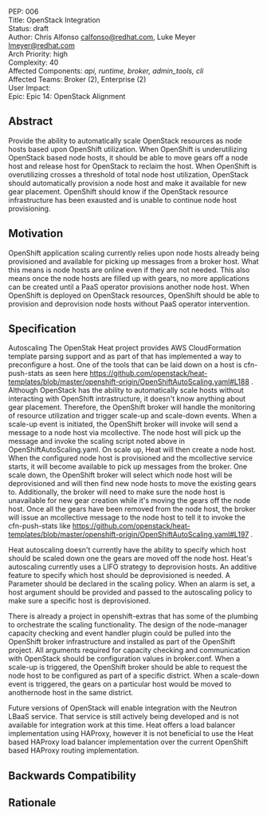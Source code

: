 PEP: 006  
Title: OpenStack Integration  
Status: draft  
Author: Chris Alfonso <calfonso@redhat.com>, Luke Meyer <lmeyer@redhat.com>  
Arch Priority: high  
Complexity: 40  
Affected Components: *api, runtime, broker, admin_tools, cli*  
Affected Teams: Broker (2), Enterprise (2)  
User Impact:  
Epic: Epic 14: OpenStack Alignment  


Abstract
--------

Provide the ability to automatically scale OpenStack resources as node hosts based upon OpenShift utilization. When OpenShift is underutilizing OpenStack based node hosts, it should be able to move gears off a node host and release host for OpenStack to reclaim the host. When OpenShift is overutilizing crosses a threshold of total node host utilization, OpenStack should automatically provision a node host and make it available for new gear placement. OpenShift should know if the OpenStack resource infrastructure has been exausted and is unable to continue node host provisioning.

Motivation
----------

OpenShift application scaling currently relies upon node hosts already being provisioned and available for picking up messages from a broker host. What this means is node hosts are online even if they are not needed. This also means once the node hosts are filled up with gears, no more applications can be created until a PaaS operator provisions another node host. When OpenShift is deployed on OpenStack resources, OpenShift should be able to provision and deprovision node hosts without PaaS operator intervention.


Specification
-------------
Autoscaling
  The OpenStak Heat project provides AWS CloudFormation template parsing support and as part of that has implemented a way to preconfigure a host. One of the tools that can be laid down on a host is cfn-push-stats as seen here https://github.com/openstack/heat-templates/blob/master/openshift-origin/OpenShiftAutoScaling.yaml#L188 . Although OpenStack has the ability to automatically scale hosts without interacting with OpenShift intrastructure, it doesn't know anything about gear placement. Therefore, the OpenShift broker will handle the monitoring of resource utilization and trigger scale-up and scale-down events. When a scale-up event is initiated, the OpenShift broker will invoke will send a message to a node host via mcollective. The node host will pick up the message and invoke the scaling script noted above in OpenShiftAutoScaling.yaml. On scale up, Heat will then create a node host. When the configured node host is provisioned and the mcollective service starts, it will become available to pick up messages from the broker. One scale down, the OpenShift broker will select which node host will be deprovisioned and will then find new node hosts to move the existing gears to. Additionally, the broker will need to make sure the node host is unavailable for new gear creation while it's moving the gears off the node host. Once all the gears have been removed from the node host, the broker will issue an mcollective message to the node host to tell it to invoke the cfn-push-stats like https://github.com/openstack/heat-templates/blob/master/openshift-origin/OpenShiftAutoScaling.yaml#L197 .

 Heat autoscaling doesn't currently have the ability to specify which host should be scaled down one the gears are moved off the node host. Heat's autoscaling currently uses a LIFO strategy to deprovision hosts. An additive feature to specify which host should be deprovisioned is needed. A Parameter should be declared in the scaling policy. When an alarm is set, a host argument should be provided and passed to the autoscaling policy to make sure a specific host is deprovisioned.

  There is already a project in openshift-extras that has some of the plumbing to orchestrate the scaling functionality. The design of the node-manager capacity checking and event handler plugin could be pulled into the OpenShift broker infrastructure and installed as part of the OpenShift project. All arguments required for capacity checking and communication with OpenStack should be configuration values in broker.conf. When a scale-up is triggered, the OpenShift broker should be able to request the node host to be configured as part of a specific district. When a scale-down event is triggered, the gears on a particular host would be moved to anothernode host in the same district.

Future versions of OpenStack will enable integration with the Neutron LBaaS service. That service is still actively being developed and is not available for integration work at this time. Heat offers a load balancer implementation using HAProxy, however it is not beneficial to use the Heat based HAProxy load balancer implementation over the current OpenShift based HAProxy routing implementation.


Backwards Compatibility
-----------------------



Rationale
---------


